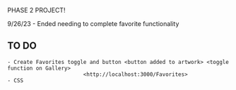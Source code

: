 PHASE 2 PROJECT!

9/26/23 - Ended needing to complete favorite functionality

## TO DO

    - Create Favorites toggle and button <button added to artwork> <toggle function on Gallery>
                            <http://localhost:3000/Favorites>
    - CSS
